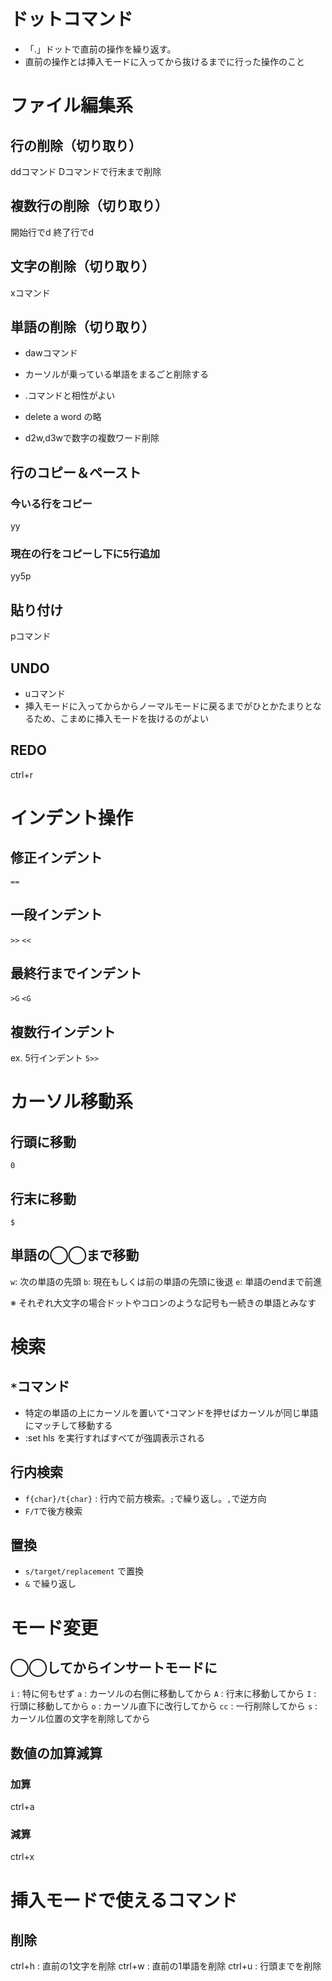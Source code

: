 # ドットコマンド
- 「.」ドットで直前の操作を繰り返す。
- 直前の操作とは挿入モードに入ってから抜けるまでに行った操作のこと

# ファイル編集系
## 行の削除（切り取り）
ddコマンド
Dコマンドで行末まで削除


## 複数行の削除（切り取り）
開始行でd
終了行でd

## 文字の削除（切り取り）
xコマンド

## 単語の削除（切り取り）
- dawコマンド
- カーソルが乗っている単語をまるごと削除する
- .コマンドと相性がよい
- delete a word の略

- d2w,d3wで数字の複数ワード削除


## 行のコピー＆ペースト
### 今いる行をコピー
yy

### 現在の行をコピーし下に5行追加
yy5p


## 貼り付け
pコマンド

## UNDO
- uコマンド
- 挿入モードに入ってからからノーマルモードに戻るまでがひとかたまりとなるため、こまめに挿入モードを抜けるのがよい

## REDO
ctrl+r


# インデント操作
## 修正インデント
`==`

## 一段インデント
`>>` 
`<<`


## 最終行までインデント
`>G`
`<G`

## 複数行インデント
ex. 5行インデント
`5>>`


# カーソル移動系
## 行頭に移動
`0`

## 行末に移動
`$`

## 単語の◯◯まで移動
`w`: 次の単語の先頭
`b`: 現在もしくは前の単語の先頭に後退
`e`: 単語のendまで前進

※ それぞれ大文字の場合ドットやコロンのような記号も一続きの単語とみなす

# 検索
## `*`コマンド
- 特定の単語の上にカーソルを置いて`*`コマンドを押せばカーソルが同じ単語にマッチして移動する
- :set hls を実行すればすべてが強調表示される

## 行内検索
- `f{char}/t{char}` : 行内で前方検索。`;`で繰り返し。`,`で逆方向
- `F/T`で後方検索

## 置換
- `s/target/replacement` で置換
- `&` で繰り返し


# モード変更
## ◯◯してからインサートモードに
`i` : 特に何もせず
`a` : カーソルの右側に移動してから
`A` : 行末に移動してから
`I` : 行頭に移動してから
`o` : カーソル直下に改行してから
`cc` : 一行削除してから
`s` : カーソル位置の文字を削除してから

## 数値の加算減算
### 加算
ctrl+a

### 減算
ctrl+x


# 挿入モードで使えるコマンド
## 削除
ctrl+h : 直前の1文字を削除
ctrl+w : 直前の1単語を削除
ctrl+u : 行頭までを削除



